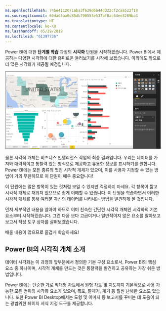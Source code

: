 ```yaml
---
ms.openlocfilehash: 74be4112071aba3f629d6b44d322cf2caa522f18
ms.sourcegitcommit: 60dad5aa0d85db790553e537bf8ac34ee3289ba3
ms.translationtype: HT
ms.contentlocale: ko-KR
ms.lasthandoff: 05/29/2019
ms.locfileid: "61397736"
---
```

Power BI에 대한 **단계별 학습** 과정의 **시각화** 단원을 시작하겠습니다. Power BI에서 제공하는 다양한 시각화에 대한 흥미로운 둘러보기를 시작해 보겠습니다. 이외에도 앞으로 더 많은 시각화가 제공될 예정입니다.

![](media/3-1-intro-visualizations/3-1_1.png)

물론 시각적 개체는 비즈니스 인텔리전스 작업의 최종 결과입니다. 우리는 데이터를 가져와 매력적이고 통찰력 있는 방식으로 제공하고 유용한 정보를 표시하기를 원합니다.  Power BI에는 모든 종류의 멋진 시각적 개체가 있으며, 이를 사용자 지정할 수 있는 방법이 거의 무한하므로 이 단원이 매우 중요합니다!

이 단원에는 많은 항목이 있는 것처럼 보일 수 있지만 걱정하지 마세요. 각 항목이 짧고 시각적 개체로 채워져 있으므로 쉽게 이해할 수 있습니다. 이 단원을 학습하면서 이러한 시각적 개체를 통해 여러분 자신의 데이터를 나타내는 방법을 발견하게 될 것입니다.

먼저 세부적인 내용을 알아야 하므로 이미 친숙한 간단한 시각적 개체인 시각화의 기본 요소부터 시작하겠습니다. 그런 다음 보다 고급이거나 일반적이지 않은 요소를 알아보고 보고서 작성 도구 상자를 살펴보겠습니다.

배울 내용이 많으므로 즐겁게 학습하세요!

## <a name="introduction-to-visuals-in-power-bi"></a>Power BI의 시각적 개체 소개
데이터 시각화는 이 과정의 앞부분에서 정의한 기본 구성 요소로서, Power BI의 핵심 요소 중 하나이며, 시각적 개체를 만드는 것은 통찰력을 발견하고 공유하는 가장 쉬운 방법입니다.

Power BI에는 단순한 가로 막대형 차트에서 원형 차트 및 지도까지 기본적으로 사용 가능한 모든 범위의 시각화 요소가 있으며, 폭포, 깔때기, 계기 등 훨씬 난해한 요소도 있습니다. 또한 Power BI Desktop에서는 도형 및 이미지 등 보고서를 꾸미는 데 도움이 되는 광범위한 페이지 서식 지정 도구를 제공합니다.

